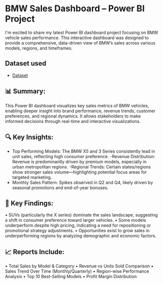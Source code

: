 # BMW Sales Dashboard – Power BI Project
I'm excited to share my latest Power BI dashboard project focusing on BMW vehicle sales performance. This interactive dashboard was designed to provide a comprehensive, data-driven view of BMW’s sales across various models, regions, and timeframes.

## Dataset used
- <a href="https://github.com/arsh-sandhu-1/Car-sales-performance/commit/e4d5cfa14001d53098b0e8024df624e1e76cc1f4">Dataset</a>

## 📊 Summary:
This Power BI dashboard visualizes key sales metrics of BMW vehicles, enabling deeper insight into brand performance, revenue trends, customer preferences, and regional dynamics. It allows stakeholders to make informed decisions through real-time and interactive visualizations.

## 🔍 Key Insights:
- Top Performing Models: The BMW X5 and 3 Series consistently lead in unit sales, reflecting high consumer preference.
-Revenue Distribution: Revenue is predominantly driven by premium models, especially in urban metropolitan regions.
-Regional Trends: Certain states/regions show stronger sales volume—highlighting potential focus areas for targeted marketing.
-	Monthly Sales Pattern: Spikes observed in Q2 and Q4, likely driven by seasonal promotions and end-of-year bonuses.

## 📌 Key Findings:
•	SUVs (particularly the X series) dominate the sales landscape, suggesting a shift in consumer preference toward larger vehicles.
•	Some models underperform despite high pricing, indicating a need for repositioning or promotional strategy adjustments.
•	Opportunities exist to grow sales in underperforming regions by analyzing demographic and economic factors.

## 📈 Reports Include:
•	Total Sales by Model & Category
•	Revenue vs Units Sold Comparison
•	Sales Trend Over Time (Monthly/Quarterly)
•	Region-wise Performance Analysis
•	Top 10 Best-Selling Models
•	Profit Margin Distribution
